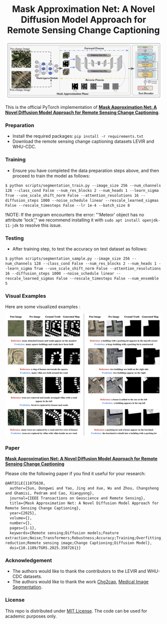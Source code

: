 <h1 align="center">Mask Approximation Net: A Novel Diffusion Model Approach for Remote Sensing Change Captioning</h1>



![](figs/overview.png)

This is the official PyTorch implementation of **[Mask Approximation Net: A Novel Diffusion Model Approach for Remote Sensing Change Captioning](https://ieeexplore.ieee.org/document/11075638)**.
<!-- a project conducted at the [Institute of Advanced Research in Artificial Intelligence (IARAI)](https://www.iarai.ac.at/). -->


### Preparation
- Install the required packages: `pip install -r requirements.txt`
- Download the remote sensing change captioning datasets LEVIR and WHU-CDC.


### Training
- Ensure you have completed the data preparation steps above, and then proceed to train the model as follows:
```
$ python scripts/segmentation_train.py --image_size 256 --num_channels 128 --class_cond False --num_res_blocks 2 --num_heads 1 --learn_sigma True --use_scale_shift_norm False --attention_resolutions 16 --diffusion_steps 1000 --noise_schedule linear --rescale_learned_sigmas False --rescale_timesteps False --lr 1e-4 --batch_size 8
```

!NOTE: If the program encounters the error: "'Meteor' object has no attribute 'lock'," we recommend installing it with `sudo apt install openjdk-11-jdk` to resolve this issue.

### Testing
- After training step, to test the accuracy on test dataset as follows:
```
$ python scripts/segmentation_sample.py --image_size 256 --num_channels 128 --class_cond False --num_res_blocks 2 --num_heads 1 --learn_sigma True --use_scale_shift_norm False --attention_resolutions 16 --diffusion_steps 1000 --noise_schedule linear --rescale_learned_sigmas False --rescale_timesteps False --num_ensemble 5
```

### Visual Examples


Here are some visualized examples :

![](figs/result.png)


### Paper
**[Mask Approximation Net: A Novel Diffusion Model Approach for Remote Sensing Change Captioning](https://ieeexplore.ieee.org/document/11075638)**

Please cite the following paper if you find it useful for your research:

```
@ARTICLE{11075638,
  author={Sun, Dongwei and Yao, Jing and Xue, Wu and Zhou, Changsheng and Ghamisi, Pedram and Cao, Xiangyong},
  journal={IEEE Transactions on Geoscience and Remote Sensing},
  title={Mask Approximation Net: A Novel Diffusion Model Approach for Remote Sensing Change Captioning},
  year={2025},
  volume={},
  number={},
  pages={1-1},
  keywords={Remote sensing;Diffusion models;Feature extraction;Noise;Transformers;Robustness;Accuracy;Training;Overfitting;Noise reduction;Remote sensing image;Change Captioning;Diffusion Model},
  doi={10.1109/TGRS.2025.3587261}}
```

### Acknowledgement

- The authors would like to thank the contributors to the LEVIR and WHU-CDC datasets.
- The authors would like to thank the work [Chg2cap](https://arxiv.org/abs/2304.01091), [Medical Image Segmentation](https://github.com/SuperMedIntel/MedSegDiff).

### License
This repo is distributed under [MIT License](https://github.com/ShizhenChang/Chg2Cap/blob/main/LICENSE.txt). The code can be used for academic purposes only.
